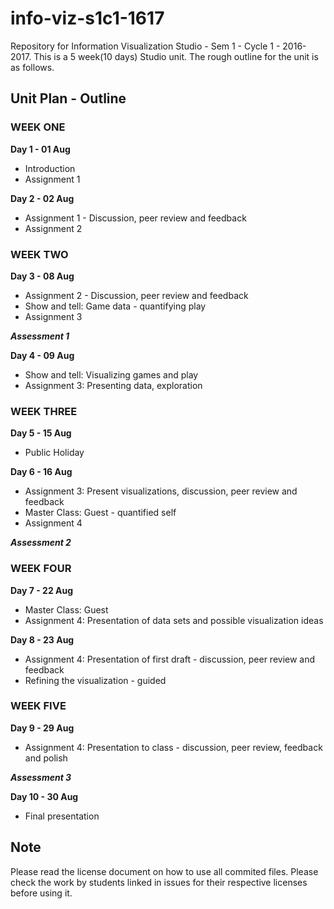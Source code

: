# info-viz-s1c1-1617
Repository for Information Visualization Studio - Sem 1 - Cycle 1 - 2016-2017. This is a 5 week(10 days) Studio unit. The rough outline for the unit is as follows.

## Unit Plan - Outline

### **WEEK ONE**
**Day 1 	- 01 Aug**

* Introduction
* Assignment 1 


**Day 2 	- 02 Aug**

* Assignment 1 - Discussion, peer review and feedback
* Assignment 2


### **WEEK TWO**
**Day 3 	- 08 Aug**

* Assignment 2 - Discussion, peer review and feedback
* Show and tell: Game data - quantifying play
* Assignment 3


_**Assessment 1**_


**Day 4 	- 09 Aug**

* Show and tell: Visualizing games and play
* Assignment 3: Presenting data, exploration


### **WEEK THREE**
**Day 5  - 15 Aug**

* Public Holiday


**Day 6 - 16 Aug**

* Assignment 3: Present visualizations, discussion, peer review and feedback
* Master Class: Guest - quantified self
* Assignment 4


_**Assessment 2**_

### **WEEK FOUR**
**Day 7 - 22 Aug**

* Master Class: Guest
* Assignment 4: Presentation of data sets and possible visualization ideas


**Day 8 	- 23 Aug**

* Assignment 4: Presentation of first draft - discussion, peer review and feedback
* Refining the visualization - guided


### **WEEK FIVE**
**Day 9 - 29 Aug**

* Assignment 4: Presentation to class - discussion, peer review, feedback and polish


_**Assessment 3**_


**Day 10	- 30 Aug**

* Final presentation


## Note

Please read the license document on how to use all commited files. Please check the work by students linked in issues for their respective licenses before using it.
